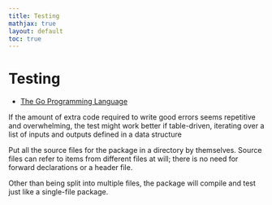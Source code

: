 ```yaml
---
title: Testing 
mathjax: true
layout: default
toc: true
---
```



# Testing

* [The Go Programming Language](Introduction.html)



If the amount of extra code required to write good errors seems repetitive and overwhelming, the test might work better if table-driven, iterating over a list of inputs and outputs defined in a data structure

Put all the source files for the package in a directory by themselves. Source files can refer to items from different files at will; there is no need for forward declarations or a header file.

Other than being split into multiple files, the package will compile and test just like a single-file package.
